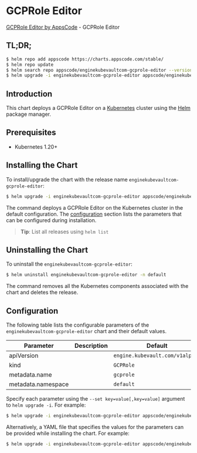 # GCPRole Editor

[GCPRole Editor by AppsCode](https://appscode.com) - GCPRole Editor

## TL;DR;

```bash
$ helm repo add appscode https://charts.appscode.com/stable/
$ helm repo update
$ helm search repo appscode/enginekubevaultcom-gcprole-editor --version=v0.26.0
$ helm upgrade -i enginekubevaultcom-gcprole-editor appscode/enginekubevaultcom-gcprole-editor -n default --create-namespace --version=v0.26.0
```

## Introduction

This chart deploys a GCPRole Editor on a [Kubernetes](http://kubernetes.io) cluster using the [Helm](https://helm.sh) package manager.

## Prerequisites

- Kubernetes 1.20+

## Installing the Chart

To install/upgrade the chart with the release name `enginekubevaultcom-gcprole-editor`:

```bash
$ helm upgrade -i enginekubevaultcom-gcprole-editor appscode/enginekubevaultcom-gcprole-editor -n default --create-namespace --version=v0.26.0
```

The command deploys a GCPRole Editor on the Kubernetes cluster in the default configuration. The [configuration](#configuration) section lists the parameters that can be configured during installation.

> **Tip**: List all releases using `helm list`

## Uninstalling the Chart

To uninstall the `enginekubevaultcom-gcprole-editor`:

```bash
$ helm uninstall enginekubevaultcom-gcprole-editor -n default
```

The command removes all the Kubernetes components associated with the chart and deletes the release.

## Configuration

The following table lists the configurable parameters of the `enginekubevaultcom-gcprole-editor` chart and their default values.

|     Parameter      | Description |                  Default                   |
|--------------------|-------------|--------------------------------------------|
| apiVersion         |             | <code>engine.kubevault.com/v1alpha1</code> |
| kind               |             | <code>GCPRole</code>                       |
| metadata.name      |             | <code>gcprole</code>                       |
| metadata.namespace |             | <code>default</code>                       |


Specify each parameter using the `--set key=value[,key=value]` argument to `helm upgrade -i`. For example:

```bash
$ helm upgrade -i enginekubevaultcom-gcprole-editor appscode/enginekubevaultcom-gcprole-editor -n default --create-namespace --version=v0.26.0 --set apiVersion=engine.kubevault.com/v1alpha1
```

Alternatively, a YAML file that specifies the values for the parameters can be provided while
installing the chart. For example:

```bash
$ helm upgrade -i enginekubevaultcom-gcprole-editor appscode/enginekubevaultcom-gcprole-editor -n default --create-namespace --version=v0.26.0 --values values.yaml
```
